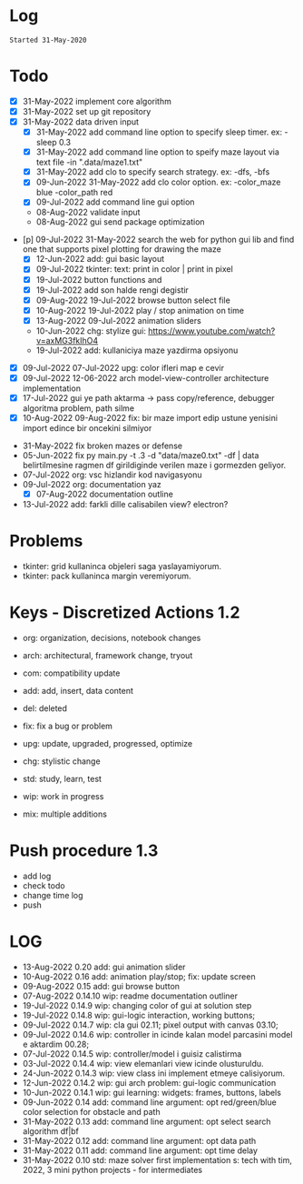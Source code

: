 # Log
`Started 31-May-2020`

# Todo
- [x] 31-May-2022 implement core algorithm
- [x] 31-May-2022 set up git repository
- [x] 31-May-2022 data driven input
    - [x] 31-May-2022 add command line option to specify sleep timer. ex: -sleep 0.3
    - [x] 31-May-2022 add command line option to speify maze layout via text file -in ".data/maze1.txt" 
    - [x] 31-May-2022 add clo to specify search strategy. ex: -dfs, -bfs
    - [x] 09-Jun-2022 31-May-2022 add clo color option. ex: -color_maze blue -color_path red
    - [x] 09-Jul-2022 add command line gui option
    - 08-Aug-2022 validate input
    - 08-Aug-2022 gui send package optimization
- [p] 09-Jul-2022 31-May-2022 search the web for python gui lib and find one that supports pixel plotting for drawing the maze
    - [x] 12-Jun-2022 add: gui basic layout
    - [x] 09-Jul-2022 tkinter: text: print in color | print in pixel
    - [x] 19-Jul-2022 button functions and 
    - [x] 19-Jul-2022 add son halde rengi degistir
    - [x] 09-Aug-2022 19-Jul-2022 browse button select file
    - [x] 10-Aug-2022 19-Jul-2022 play / stop animation on time
    - [x] 13-Aug-2022 09-Jul-2022 animation sliders
    - 10-Jun-2022 chg: stylize gui: https://www.youtube.com/watch?v=axMG3fkIhO4
    - 19-Jul-2022 add: kullaniciya maze yazdirma opsiyonu
- [x] 09-Jul-2022 07-Jul-2022 upg: color ifleri map e cevir
- [x] 09-Jul-2022 12-06-2022 arch model-view-controller architecture implementation 
- [x] 17-Jul-2022 gui ye path aktarma -> pass copy/reference, debugger algoritma problem, path silme
- [x] 10-Aug-2022 09-Aug-2022 fix: bir maze import edip ustune yenisini import edince bir oncekini silmiyor
- 31-May-2022 fix broken mazes or defense
- 05-Jun-2022 fix py main.py -t .3 -d "data/maze0.txt" -df | data belirtilmesine ragmen df girildiginde verilen maze i gormezden geliyor.
- 07-Jul-2022 org: vsc hizlandir kod navigasyonu
- 09-Jul-2022 org: documentation yaz
    - [x] 07-Aug-2022 documentation outline
- 13-Jul-2022 add: farkli dille calisabilen view? electron?

# Problems
- tkinter: grid kullaninca objeleri saga yaslayamiyorum.
- tkinter: pack kullaninca margin veremiyorum.

# Keys - Discretized Actions 1.2
- org: organization, decisions, notebook changes
- arch: architectural, framework change, tryout

- com: compatibility update
- add: add, insert, data content

- del: deleted
- fix: fix a bug or problem
- upg: update, upgraded, progressed, optimize
- chg: stylistic change

- std: study, learn, test
- wip: work in progress
- mix: multiple additions

# Push procedure 1.3
- add log
- check todo
- change time log
- push

# LOG
- 13-Aug-2022 0.20      add: gui animation slider
- 10-Aug-2022 0.16      add: animation play/stop; fix: update screen
- 09-Aug-2022 0.15      add: gui browse button
- 07-Aug-2022 0.14.10   wip: readme documentation outliner
- 19-Jul-2022 0.14.9    wip: changing color of gui at solution step
- 19-Jul-2022 0.14.8    wip: gui-logic interaction, working buttons;
- 09-Jul-2022 0.14.7    wip: cla gui 02.11; pixel output with canvas 03.10;
- 09-Jul-2022 0.14.6    wip: controller in icinde kalan model parcasini model e aktardim 00.28; 
- 07-Jul-2022 0.14.5    wip: controller/model i guisiz calistirma
- 03-Jul-2022 0.14.4    wip: view elemanlari view icinde olusturuldu.
- 24-Jun-2022 0.14.3    wip: view class ini implement etmeye calisiyorum.
- 12-Jun-2022 0.14.2    wip: gui arch problem: gui-logic communication 
- 10-Jun-2022 0.14.1    wip: gui learning: widgets: frames, buttons, labels
- 09-Jun-2022 0.14      add: command line argument: opt red/green/blue color selection for obstacle and path
- 31-May-2022 0.13      add: command line argument: opt select search algorithm df|bf
- 31-May-2022 0.12      add: command line argument: opt data path
- 31-May-2022 0.11      add: command line argument: opt time delay
- 31-May-2022 0.10      std: maze solver first implementation s: tech with tim, 2022, 3 mini python projects - for intermediates